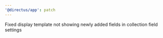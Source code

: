```yaml
---
'@directus/app': patch
---
```


Fixed display template not showing newly added fields in collection field settings
